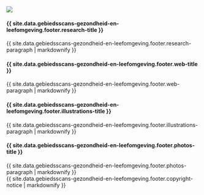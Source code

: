 <footer class="s-footer --r2">
    <div class="l-wrapper">
        <div class="s-footer__main">
            <div>
                <img src="{{ site.image_path }}/r2/logo-footer.svg">
            </div>
            <div>
                <h4 class="s-footer__heading">{{ site.data.gebiedsscans-gezondheid-en-leefomgeving.footer.research-title }}</h4>
                {{ site.data.gebiedsscans-gezondheid-en-leefomgeving.footer.research-paragraph | markdownify }}
            </div>
            <div>
                <h4 class="s-footer__heading">{{ site.data.gebiedsscans-gezondheid-en-leefomgeving.footer.web-title }}</h4>
                {{ site.data.gebiedsscans-gezondheid-en-leefomgeving.footer.web-paragraph | markdownify }}
                <h4 class="s-footer__heading u-mt+">{{ site.data.gebiedsscans-gezondheid-en-leefomgeving.footer.illustrations-title }}</h4>
                {{ site.data.gebiedsscans-gezondheid-en-leefomgeving.footer.illustrations-paragraph | markdownify }}
            </div>
            <div>
                <h4 class="s-footer__heading">{{ site.data.gebiedsscans-gezondheid-en-leefomgeving.footer.photos-title }}</h4>
                {{ site.data.gebiedsscans-gezondheid-en-leefomgeving.footer.photos-paragraph | markdownify }}
            </div>
        </div>
    </div>
    <div class="s-footer__sub">
        {{ site.data.gebiedsscans-gezondheid-en-leefomgeving.footer.copyright-notice | markdownify }}
    </div>
</footer>
